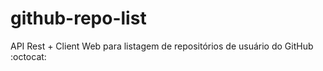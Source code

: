 # github-repo-list
API Rest + Client Web para listagem de repositórios de usuário do GitHub :octocat:
